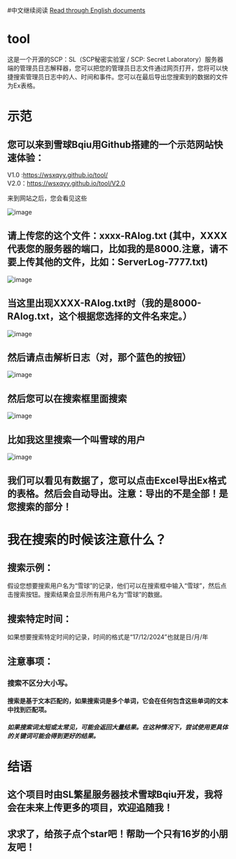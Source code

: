 #中文继续阅读 <a href="https://github.com/wsxqyy/tool/blob/main/en_README.md">Read through English documents</a>
# tool
  这是一个开源的SCP：SL（SCP秘密实验室 / SCP: Secret Laboratory）服务器端的管理员日志解释器，您可以把您的管理员日志文件通过网页打开，您将可以快捷搜索管理员日志中的人、时间和事件。您可以在最后导出您搜索到的数据的文件为Ex表格。
# 示范
##  您可以来到雪球Bqiu用Github搭建的一个示范网站快速体验：

V1.0 :https://wsxqyy.github.io/tool/   
V2.0：https://wsxqyy.github.io/tool/V2.0

来到网站之后，您会看见这些
  
  ![image](https://github.com/user-attachments/assets/7458a272-5dac-4754-b4c9-a47feb29b866)

## 请上传您的这个文件：xxxx-RAlog.txt   (其中，XXXX代表您的服务器的端口，比如我的是8000.注意，请不要上传其他的文件，比如：ServerLog-7777.txt)

![image](https://github.com/user-attachments/assets/a6f4dc90-4fb1-4b04-84b8-7c5cfbbe8cf2)

## 当这里出现XXXX-RAlog.txt时（我的是8000-RAlog.txt，这个根据您选择的文件名来定。）

![image](https://github.com/user-attachments/assets/66619272-200e-4bf2-8cbb-5d6a017a14c6)

## 然后请点击解析日志（对，那个蓝色的按钮）

![image](https://github.com/user-attachments/assets/9926e820-6d03-451d-90dd-a8de57311be0)

## 然后您可以在搜索框里面搜索

![image](https://github.com/user-attachments/assets/64f9a422-9781-4842-97e9-8165a28ccbdb)

## 比如我这里搜索一个叫雪球的用户

![image](https://github.com/user-attachments/assets/5d364e09-1e9c-408a-8160-82518d7d05ac)

## 我们可以看见有数据了，您可以点击Excel导出Ex格式的表格。然后会自动导出。注意：导出的不是全部！是您搜索的部分！
# 我在搜索的时候该注意什么？
## 搜索示例：
假设您想要搜索用户名为“雪球”的记录，他们可以在搜索框中输入“雪球”，然后点击搜索按钮。搜索结果会显示所有用户名为“雪球”的数据。
## 搜索特定时间：
如果想要搜索特定时间的记录，时间的格式是“17/12/2024”也就是日/月/年
## 注意事项：
### 搜索不区分大小写。
#### 搜索是基于文本匹配的，如果搜索词是多个单词，它会在任何包含这些单词的文本中找到匹配项。
##### 如果搜索词太短或太常见，可能会返回大量结果。在这种情况下，尝试使用更具体的关键词可能会得到更好的结果。
# 结语
## 这个项目时由SL繁星服务器技术雪球Bqiu开发，我将会在未来上传更多的项目，欢迎追随我！
## 求求了，给孩子点个star吧！帮助一个只有16岁的小朋友吧！
